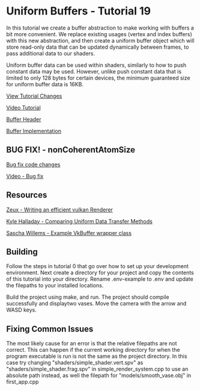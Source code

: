 # Uniform Buffers - Tutorial 19

In this tutorial we create a buffer abstraction to make working with buffers a bit more convenient. We replace existing usages (vertex and index buffers) with this new abstraction, and then create a uniform buffer object which will store read-only data that can be updated dynamically between frames, to pass additional data to our shaders.

Uniform buffer data can be used within shaders, similarly to how to push constant data may be used. However, unlike push constant data that is limited to only 128 bytes for certain devices, the minimum guaranteed size for uniform buffer data is 16KB.

[View Tutorial Changes](https://github.com/blurrypiano/littleVulkanEngine/commit/0c1fd4dd97e5e8ab7cdf60ccafe23ed8e469405a)

[Video Tutorial](https://youtu.be/may_GMkfs5k)

[Buffer Header](https://pastebin.com/EcB0VmnE)

[Buffer Implementation](https://pastebin.com/3WAe7nJx)

## BUG FIX! - nonCoherentAtomSize

[Bug fix code changes](https://github.com/blurrypiano/littleVulkanEngine/commit/65b9c745d4e6728f8e61cd475c6ad72ac48a1ccd)

[Video - Bug fix](https://youtu.be/hFcmtJG3_Ao)

## Resources

[Zeux - Writing an efficient vulkan Renderer](https://zeux.io/2020/02/27/writing-an-efficient-vulkan-renderer/)

[Kyle Halladay - Comparing Uniform Data Transfer Methods](http://kylehalladay.com/blog/tutorial/vulkan/2017/08/13/Vulkan-Uniform-Buffers.html)

[Sascha Willems - Example VkBuffer wrapper class](https://github.com/SaschaWillems/Vulkan/blob/master/base/VulkanBuffer.h)

## Building

Follow the steps in tutorial 0 that go over how to set up your development environment. Next create a directory for your project and copy the contents of this tutorial into your directory. Rename .env-example to .env and update the filepaths to your installed locations.

Build the project using make, and run. The project should compile successfully and displaytwo vases. Move the camera with the arrow and WASD keys.

## Fixing Common Issues

The most likely cause for an error is that the relative filepaths are not correct. This can happen if the current working directory for when the program executable is run is not the same as the project directory. In this case try changing "shaders/simple_shader.vert.spv" as "shaders/simple_shader.frag.spv" in simple_render_system.cpp to use an absolute path instead, as well the filepath for "models/smooth_vase.obj" in first_app.cpp
